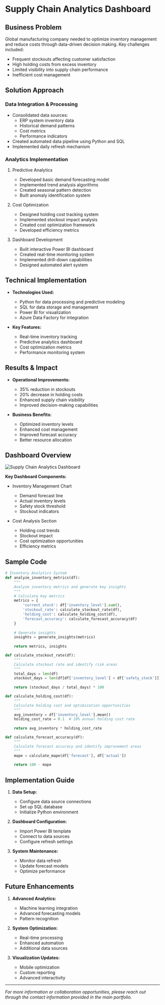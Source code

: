 # Supply Chain Analytics Dashboard

## Business Problem
Global manufacturing company needed to optimize inventory management and reduce costs through data-driven decision making. Key challenges included:
- Frequent stockouts affecting customer satisfaction
- High holding costs from excess inventory
- Limited visibility into supply chain performance
- Inefficient cost management

## Solution Approach
### Data Integration & Processing
- Consolidated data sources:
  - ERP system inventory data
  - Historical demand patterns
  - Cost metrics
  - Performance indicators
- Created automated data pipeline using Python and SQL
- Implemented daily refresh mechanism

### Analytics Implementation
1. Predictive Analytics
   - Developed basic demand forecasting model
   - Implemented trend analysis algorithms
   - Created seasonal pattern detection
   - Built anomaly identification system

2. Cost Optimization
   - Designed holding cost tracking system
   - Implemented stockout impact analysis
   - Created cost optimization framework
   - Developed efficiency metrics

3. Dashboard Development
   - Built interactive Power BI dashboard
   - Created real-time monitoring system
   - Implemented drill-down capabilities
   - Designed automated alert system

## Technical Implementation
- **Technologies Used:**
  - Python for data processing and predictive modeling
  - SQL for data storage and management
  - Power BI for visualization
  - Azure Data Factory for integration

- **Key Features:**
  - Real-time inventory tracking
  - Predictive analytics dashboard
  - Cost optimization metrics
  - Performance monitoring system

## Results & Impact
- **Operational Improvements:**
  - 35% reduction in stockouts
  - 20% decrease in holding costs
  - Enhanced supply chain visibility
  - Improved decision-making capabilities

- **Business Benefits:**
  - Optimized inventory levels
  - Enhanced cost management
  - Improved forecast accuracy
  - Better resource allocation

## Dashboard Overview
![Supply Chain Analytics Dashboard](/images/supply-chain-dashboard.png)

**Key Dashboard Components:**
- Inventory Management Chart
  * Demand forecast line
  * Actual inventory levels
  * Safety stock threshold
  * Stockout indicators

- Cost Analysis Section
  * Holding cost trends
  * Stockout impact
  * Cost optimization opportunities
  * Efficiency metrics

## Sample Code
```python
# Inventory Analytics System
def analyze_inventory_metrics(df):
    """
    Analyze inventory metrics and generate key insights
    """
    # Calculate key metrics
    metrics = {
        'current_stock': df['inventory_level'].sum(),
        'stockout_rate': calculate_stockout_rate(df),
        'holding_cost': calculate_holding_cost(df),
        'forecast_accuracy': calculate_forecast_accuracy(df)
    }
    
    # Generate insights
    insights = generate_insights(metrics)
    
    return metrics, insights

def calculate_stockout_rate(df):
    """
    Calculate stockout rate and identify risk areas
    """
    total_days = len(df)
    stockout_days = len(df[df['inventory_level'] < df['safety_stock']])
    
    return (stockout_days / total_days) * 100

def calculate_holding_cost(df):
    """
    Calculate holding cost and optimization opportunities
    """
    avg_inventory = df['inventory_level'].mean()
    holding_cost_rate = 0.1  # 10% annual holding cost rate
    
    return avg_inventory * holding_cost_rate

def calculate_forecast_accuracy(df):
    """
    Calculate forecast accuracy and identify improvement areas
    """
    mape = calculate_mape(df['forecast'], df['actual'])
    
    return 100 - mape
```

## Implementation Guide
1. **Data Setup:**
   - Configure data source connections
   - Set up SQL database
   - Initialize Python environment

2. **Dashboard Configuration:**
   - Import Power BI template
   - Connect to data sources
   - Configure refresh settings

3. **System Maintenance:**
   - Monitor data refresh
   - Update forecast models
   - Optimize performance

## Future Enhancements
1. **Advanced Analytics:**
   - Machine learning integration
   - Advanced forecasting models
   - Pattern recognition

2. **System Optimization:**
   - Real-time processing
   - Enhanced automation
   - Additional data sources

3. **Visualization Updates:**
   - Mobile optimization
   - Custom reporting
   - Advanced interactivity

---
*For more information or collaboration opportunities, please reach out through the contact information provided in the main portfolio.*
